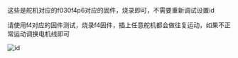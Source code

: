 这些是舵机对应的f030f4p6对应的固件，烧录即可，不需要重新调试设置id

请使用f4对应的固件测试，烧录f4固件，插上任意舵机都会做往复运动，如果不正常运动调换电机线即可

![id](https://user-images.githubusercontent.com/52451470/164890677-099a2010-8218-4732-b889-47cd77226090.png)
